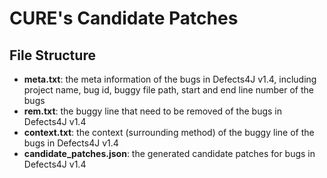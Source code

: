 # CURE's Candidate Patches

## File Structure
* **meta.txt**: the meta information of the bugs in Defects4J v1.4, including project name, bug id, buggy file path, start and end line number of the bugs
* **rem.txt**: the buggy line that need to be removed of the bugs in Defects4J v1.4
* **context.txt**: the context (surrounding method) of the buggy line of the bugs in Defects4J v1.4
* **candidate_patches.json**: the generated candidate patches for bugs in Defects4J v1.4
